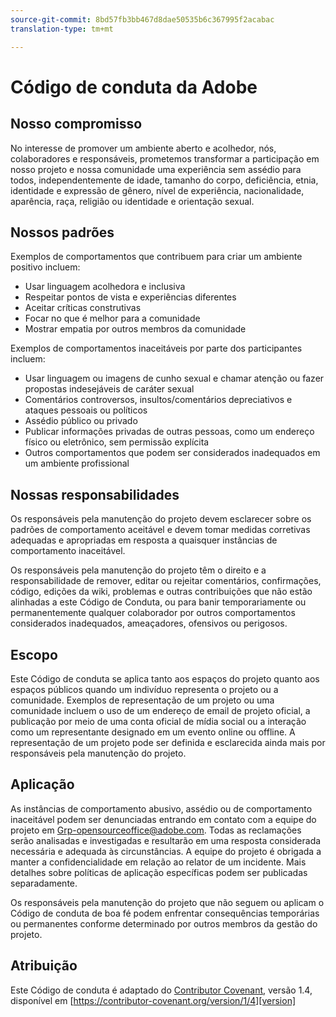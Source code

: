 ```yaml
---
source-git-commit: 8bd57fb3bb467d8dae50535b6c367995f2acabac
translation-type: tm+mt

---
```

# Código de conduta da Adobe

## Nosso compromisso

No interesse de promover um ambiente aberto e acolhedor, nós, 
colaboradores e responsáveis, prometemos transformar a participação em nosso projeto e
nossa comunidade uma experiência sem assédio para todos, independentemente de idade, tamanho
do corpo, deficiência, etnia, identidade e expressão de gênero, nível de experiência,
nacionalidade, aparência, raça, religião ou identidade e orientação
sexual.

## Nossos padrões

Exemplos de comportamentos que contribuem para criar um ambiente
positivo incluem:

* Usar linguagem acolhedora e inclusiva
* Respeitar pontos de vista e experiências diferentes
* Aceitar críticas construtivas
* Focar no que é melhor para a comunidade
* Mostrar empatia por outros membros da comunidade

Exemplos de comportamentos inaceitáveis por parte dos participantes incluem:

* Usar linguagem ou imagens de cunho sexual e chamar atenção ou fazer propostas indesejáveis de caráter sexual
* Comentários controversos, insultos/comentários depreciativos e ataques pessoais ou políticos
* Assédio público ou privado
* Publicar informações privadas de outras pessoas, como um endereço físico ou eletrônico,
sem permissão explícita
* Outros comportamentos que podem ser considerados inadequados
em um ambiente profissional

## Nossas responsabilidades

Os responsáveis pela manutenção do projeto devem esclarecer sobre os padrões de comportamento aceitável
e devem tomar medidas corretivas adequadas e apropriadas em
resposta a quaisquer instâncias de comportamento inaceitável.

Os responsáveis pela manutenção do projeto têm o direito e a responsabilidade
de remover, editar ou rejeitar comentários, confirmações, código, edições da wiki,
problemas e outras contribuições que não estão alinhadas a este Código de Conduta,
ou para banir temporariamente ou permanentemente qualquer colaborador por outros
comportamentos considerados inadequados, ameaçadores, ofensivos ou perigosos.

## Escopo

Este Código de conduta se aplica tanto aos espaços do projeto quanto aos espaços 
públicos quando um indivíduo representa o projeto ou a comunidade. Exemplos de
representação de um projeto ou uma comunidade incluem o uso de um endereço de email de projeto oficial,
a publicação por meio de uma conta oficial de mídia social ou a interação como um representante designado
em um evento online ou offline. A representação de um projeto pode ser
definida e esclarecida ainda mais por responsáveis pela manutenção do projeto.

## Aplicação

As instâncias de comportamento abusivo, assédio ou de comportamento inaceitável podem ser
denunciadas entrando em contato com a equipe do projeto em Grp-opensourceoffice@adobe.com. Todas
as reclamações serão analisadas e investigadas e resultarão em uma resposta
considerada necessária e adequada às circunstâncias. A equipe do projeto é
obrigada a manter a confidencialidade em relação ao relator de um incidente. 
Mais detalhes sobre políticas de aplicação específicas podem ser publicadas separadamente.

Os responsáveis pela manutenção do projeto que não seguem ou aplicam o Código de conduta de boa
fé podem enfrentar consequências temporárias ou permanentes conforme determinado por outros
membros da gestão do projeto.

## Atribuição

Este Código de conduta é adaptado do [Contributor Covenant][homepage], versão 1.4,
disponível em [https://contributor-covenant.org/version/1/4][version]

[homepage]: https://contributor-covenant.org
[version]: https://contributor-covenant.org/version/1/4/
